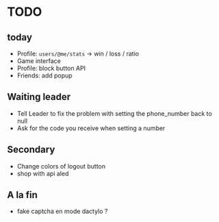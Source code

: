 # TODO
## today
- Profile: `users/@me/stats` -> win / loss / ratio
- Game interface
- Profile: block button API
- Friends: add popup

## Waiting leader
- Tell Leader to fix the problem with setting the phone_number back to null
- Ask for the code you receive when setting a number

## Secondary
- Change colors of logout button
- shop with api aled

## A la fin
- fake captcha en mode dactylo ?

